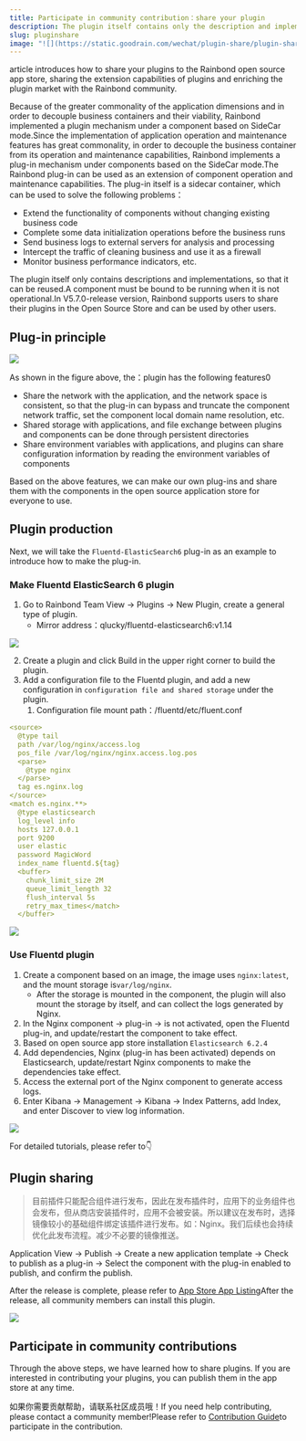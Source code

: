 ```yaml
---
title: Participate in community contribution：share your plugin
description: The plugin itself contains only the description and implementation, making it reusable.Must be bound to a component to have runtime state.In the V5.7.0-release version, Rainbond supports users to share their own plug-ins to the open source application store, and other users can use the plug-ins.
slug: pluginshare
image: "![](https://static.goodrain.com/wechat/plugin-share/plugin-share.png)"
---
```


article introduces how to share your plugins to the Rainbond open source app store, sharing the extension capabilities of plugins and enriching the plugin market with the Rainbond community.

Because of the greater commonality of the application dimensions and in order to decouple business containers and their viability, Rainbond implemented a plugin mechanism under a component based on SideCar mode.Since the implementation of application operation and maintenance features has great commonality, in order to decouple the business container from its operation and maintenance capabilities, Rainbond implements a plug-in mechanism under components based on the SideCar mode.The Rainbond plug-in can be used as an extension of component operation and maintenance capabilities. The plug-in itself is a sidecar container, which can be used to solve the following problems：

- Extend the functionality of components without changing existing business code
- Complete some data initialization operations before the business runs
- Send business logs to external servers for analysis and processing
- Intercept the traffic of cleaning business and use it as a firewall
- Monitor business performance indicators, etc.

The plugin itself only contains descriptions and implementations, so that it can be reused.A component must be bound to be running when it is not operational.In V5.7.0-release version, Rainbond supports users to share their plugins in the Open Source Store and can be used by other users.

<!--truncate-->

## Plug-in principle

![](https://static.goodrain.com/wechat/plugin-share/1.png)

As shown in the figure above, the：plugin has the following features0

- Share the network with the application, and the network space is consistent, so that the plug-in can bypass and truncate the component network traffic, set the component local domain name resolution, etc.
- Shared storage with applications, and file exchange between plugins and components can be done through persistent directories
- Share environment variables with applications, and plugins can share configuration information by reading the environment variables of components

Based on the above features, we can make our own plug-ins and share them with the components in the open source application store for everyone to use.

## Plugin production

Next, we will take the `Fluentd-ElasticSearch6` plug-in as an example to introduce how to make the plug-in.

### Make Fluentd ElasticSearch 6 plugin

1. Go to Rainbond Team View -> Plugins -> New Plugin, create a general type of plugin.
   - Mirror address：qlucky/fluentd-elasticsearch6:v1.14

![](https://static.goodrain.com/wechat/plugin-share/2.png)

2. Create a plugin and click Build in the upper right corner to build the plugin.
3. Add a configuration file to the Fluentd plugin, and add a new configuration in `configuration file and shared storage` under the plugin.
   1. Configuration file mount path：/fluentd/etc/fluent.conf

```yaml
<source>
  @type tail
  path /var/log/nginx/access.log
  pos_file /var/log/nginx/nginx.access.log.pos
  <parse>
    @type nginx
  </parse>
  tag es.nginx.log
</source>
<match es.nginx.**>
  @type elasticsearch   
  log_level info          
  hosts 127.0.0.1
  port 9200
  user elastic
  password MagicWord
  index_name fluentd.${tag}
  <buffer>
    chunk_limit_size 2M
    queue_limit_length 32
    flush_interval 5s
    retry_max_times</match>
  </buffer>

```

![](https://static.goodrain.com/wechat/plugin-share/3.png)

### Use Fluentd plugin

1. Create a component based on an image, the image uses `nginx:latest`, and the mount storage is`var/log/nginx`.
   - After the storage is mounted in the component, the plugin will also mount the storage by itself, and can collect the logs generated by Nginx.
2. In the Nginx component -> plug-in -> is not activated, open the Fluentd plug-in, and update/restart the component to take effect.
3. Based on open source app store installation `Elasticsearch 6.2.4`
4. Add dependencies, Nginx (plug-in has been activated) depends on Elasticsearch, update/restart Nginx components to make the dependencies take effect.
5. Access the external port of the Nginx component to generate access logs.
6. Enter Kibana -> Management -> Kibana -> Index Patterns, add Index, and enter Discover to view log information.

![](https://static.goodrain.com/wechat/plugin-share/4.png)

For detailed tutorials, please refer to:point_down:

## Plugin sharing

> 目前插件只能配合组件进行发布，因此在发布插件时，应用下的业务组件也会发布，但从商店安装插件时，应用不会被安装。所以建议在发布时，选择镜像较小的基础组件绑定该插件进行发布。如：Nginx。我们后续也会持续优化此发布流程。减少不必要的镜像推送。

Application View -> Publish -> Create a new application template -> Check to publish as a plug-in -> Select the component with the plug-in enabled to publish, and confirm the publish.

After the release is complete, please refer to [App Store App Listing](https://www.rainbond.com/docs/use-manual/app-store-manage/share-app "应用商店应用上架")After the release, all community members can install this plugin.

![](https://static.goodrain.com/wechat/plugin-share/5.png)

## Participate in community contributions

Through the above steps, we have learned how to share plugins. If you are interested in contributing your plugins, you can publish them in the app store at any time.

如果你需要贡献帮助，请联系社区成员哦！If you need help contributing, please contact a community member!Please refer to [Contribution Guide](https://www.rainbond.com/community/contribution/ "贡献指南")to participate in the contribution.
